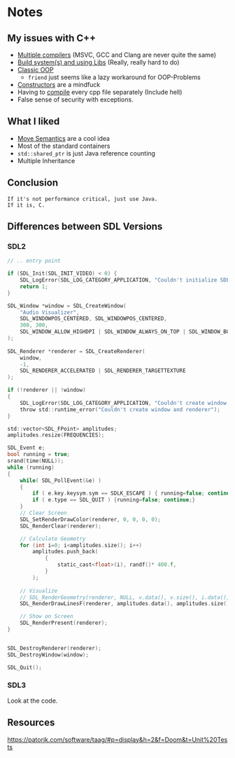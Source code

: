 # Notes

## My issues with C++
- [Multiple compilers](https://en.cppreference.com/w/cpp/compiler_support) (MSVC, GCC and Clang are never quite the same)
- [Build system(s) and using Libs](https://en.cppreference.com/w/c/links/libs) (Really, really hard to do)
- [Classic OOP](https://en.cppreference.com/w/cpp/keyword)
  - ``friend`` just seems like a lazy workaround for OOP-Problems
- [Constructors](https://en.cppreference.com/w/cpp/language/constructor) are a mindfuck
- Having to [compile]() every cpp file separately (Include hell)
- False sense of security with exceptions.

## What I liked
- [Move Semantics](https://www.geeksforgeeks.org/stdmove-in-utility-in-c-move-semantics-move-constructors-and-move-assignment-operators/) are a cool idea
- Most of the standard containers
- ``std::shared_ptr`` is just Java reference counting
- Multiple Inheritance

## Conclusion
```Text
If it's not performance critical, just use Java. 
If it is, C.
```

## Differences between SDL Versions
### SDL2

```C
// .. entry point

if (SDL_Init(SDL_INIT_VIDEO) < 0) {
    SDL_LogError(SDL_LOG_CATEGORY_APPLICATION, "Couldn't initialize SDL: %s", SDL_GetError());
    return 1;
}

SDL_Window *window = SDL_CreateWindow(
    "Audio Visualizer", 
    SDL_WINDOWPOS_CENTERED, SDL_WINDOWPOS_CENTERED, 
    300, 300, 
    SDL_WINDOW_ALLOW_HIGHDPI | SDL_WINDOW_ALWAYS_ON_TOP | SDL_WINDOW_BORDERLESS
);
    
SDL_Renderer *renderer = SDL_CreateRenderer(
    window, 
    -1, 
    SDL_RENDERER_ACCELERATED | SDL_RENDERER_TARGETTEXTURE
);

if (!renderer || !window)
{
    SDL_LogError(SDL_LOG_CATEGORY_APPLICATION, "Couldn't create window and renderer: %s", SDL_GetError());
    throw std::runtime_error("Couldn't create window and renderer");
}

std::vector<SDL_FPoint> amplitudes;
amplitudes.resize(FREQUENCIES);

SDL_Event e;
bool running = true;
srand(time(NULL));
while (running)
{
    while( SDL_PollEvent(&e) )
    {
        if ( e.key.keysym.sym == SDLK_ESCAPE ) { running=false; continue;}
        if ( e.type == SDL_QUIT ) {running=false; continue;}
    }
    // Clear Screen
    SDL_SetRenderDrawColor(renderer, 0, 0, 0, 0);
    SDL_RenderClear(renderer);

    // Calculate Geometry
    for (int i=0; i<amplitudes.size(); i++) 
        amplitudes.push_back(
            {
                static_cast<float>(i), randf()* 400.f,
            }
        );
    
    // Visualize
    // SDL_RenderGeometry(renderer, NULL, v.data(), v.size(), i.data(), i.size());
    SDL_RenderDrawLinesF(renderer, amplitudes.data(), amplitudes.size());

    // Show on Screen
    SDL_RenderPresent(renderer);
}


SDL_DestroyRenderer(renderer);
SDL_DestroyWindow(window);

SDL_Quit();

```

### SDL3
Look at the code.

## Resources
https://patorjk.com/software/taag/#p=display&h=2&f=Doom&t=Unit%20Tests